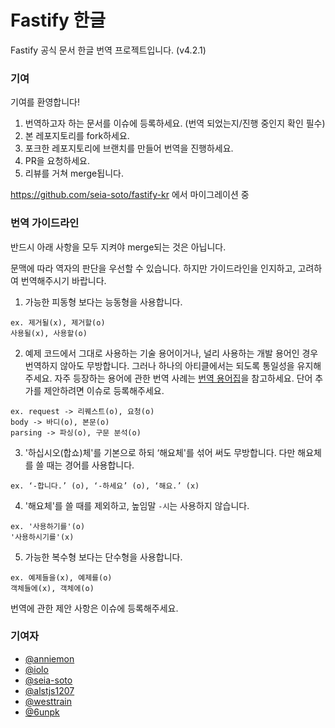 # Fastify 한글

Fastify 공식 문서 한글 번역 프로젝트입니다. (v4.2.1)

### 기여

기여를 환영합니다!

1. 번역하고자 하는 문서를 이슈에 등록하세요. (번역 되었는지/진행 중인지 확인 필수)
2. 본 레포지토리를 fork하세요.
3. 포크한 레포지토리에 브랜치를 만들어 번역을 진행하세요.
4. PR을 요청하세요.
5. 리뷰를 거쳐 merge됩니다.

https://github.com/seia-soto/fastify-kr 에서 마이그레이션 중

### 번역 가이드라인

반드시 아래 사항을 모두 지켜야 merge되는 것은 아닙니다.

문맥에 따라 역자의 판단을 우선할 수 있습니다. 하지만 가이드라인을 인지하고, 고려하여 번역해주시기 바랍니다.

1. 가능한 피동형 보다는 능동형을 사용합니다.

```
ex. 제거될(x), 제거할(o)
사용될(x), 사용할(o)
```

2. 예제 코드에서 그대로 사용하는 기술 용어이거나, 널리 사용하는 개발 용어인 경우 번역하지 않아도 무방합니다. 그러나 하나의 아티클에서는 되도록 통일성을 유지해주세요. 
자주 등장하는 용어에 관한 번역 사례는 [번역 용어집](https://github.com/fastify/fastify-korean/wiki/%EB%B2%88%EC%97%AD-%EC%9A%A9%EC%96%B4%EC%A7%91)을 참고하세요. 단어 추가를 제안하려면 이슈로 등록해주세요.

```
ex. request -> 리퀘스트(o), 요청(o)
body -> 바디(o), 본문(o)
parsing -> 파싱(o), 구문 분석(o)
```

3. '하십시오(합쇼)체'를 기본으로 하되 ‘해요체'를 섞어 써도 무방합니다. 다만 해요체를 쓸 때는 경어를 사용합니다.

```
ex. ‘-합니다.’ (o), ‘-하세요’ (o), ‘해요.’ (x)
```

4. '해요체'를 쓸 때를 제외하고, 높임말 `-시`는 사용하지 않습니다.

```
ex. '사용하기를'(o)
'사용하시기를'(x)
```

5. 가능한 복수형 보다는 단수형을 사용합니다.

```
ex. 예제들을(x), 예제를(o)
객체들에(x), 객체에(o)
```

번역에 관한 제안 사항은 이슈에 등록해주세요.

### 기여자

- [@anniemon](https://github.com/anniemon)
- [@iolo](https://github.com/iolo)
- [@seia-soto](https://github.com/seia-soto)
- [@alstjs1207](https://github.com/alstjs1207)
- [@westtrain](https://github.com/westtrain)
- [@6unpk](https://github.com/6unpk)
